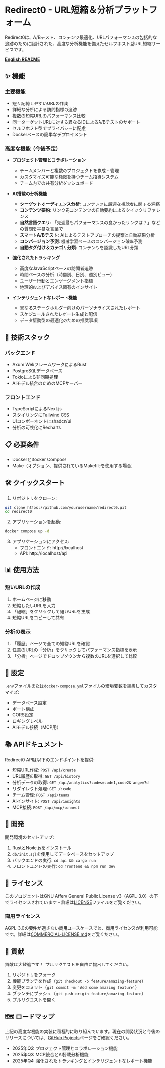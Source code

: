 # Redirect0 - URL短縮＆分析プラットフォーム

Redirect0は、A/Bテスト、コンテンツ最適化、URLパフォーマンスの包括的な追跡のために設計された、高度な分析機能を備えたセルフホスト型URL短縮サービスです。

**[English README](./README.md)**

## ✨ 機能

### 主要機能
- 短く記憶しやすいURLの作成
- 詳細な分析による訪問指標の追跡
- 複数の短縮URLのパフォーマンス比較
- 同一ターゲットURLに対する異なるIDによるA/Bテストのサポート
- セルフホスト型でプライバシーに配慮
- Dockerベースの簡単なデプロイメント

### 高度な機能（今後予定）
- **プロジェクト管理とコラボレーション**
  - チームメンバーと複数のプロジェクトを作成・管理
  - カスタマイズ可能な権限を持つチーム招待システム
  - チーム内での共有分析ダッシュボード

- **AI搭載の分析機能**
  - **ターゲットオーディエンス分析**: コンテンツに最適な視聴者に関する洞察
  - **コンテンツ要約**: リンク先コンテンツの自動要約によるクイックリファレンス
  - **自然言語クエリ**: 「先週最もパフォーマンスの良かったリンクは？」などの質問を平易な言葉で
  - **スマートA/Bテスト**: AIによるテストアプローチの提案と自動結果分析
  - **コンバージョン予測**: 機械学習ベースのコンバージョン確率予測
  - **自動タグ付け＆カテゴリ分類**: コンテンツを認識したURL分類

- **強化されたトラッキング**
  - 高度なJavaScriptベースの訪問者追跡
  - 時間ベースの分析（時間別、日別、週別ビュー）
  - ユーザー行動とエンゲージメント指標
  - 地理的およびデバイス固有のインサイト

- **インテリジェントなレポート機能**
  - 異なるステークホルダー向けのパーソナライズされたレポート
  - スケジュールされたレポート生成と配信
  - データ駆動型の最適化のための推奨事項

## 🚀 技術スタック

### バックエンド
- Axum WebフレームワークによるRust
- PostgreSQLデータベース
- Tokioによる非同期処理
- AIモデル統合のためのMCPサーバー

### フロントエンド
- TypeScriptによるNext.js
- スタイリングにTailwind CSS
- UIコンポーネントにshadcn/ui
- 分析の可視化にRecharts

## 📋 必要条件

- DockerとDocker Compose
- Make（オプション、提供されているMakefileを使用する場合）

## 🛠️ クイックスタート

1. リポジトリをクローン:

```bash
git clone https://github.com/yourusername/redirect0.git
cd redirect0
```

2. アプリケーションを起動:

```bash
docker compose up -d
```

3. アプリケーションにアクセス:
   - フロントエンド: http://localhost
   - API: http://localhost/api

## 📊 使用方法

### 短いURLの作成

1. ホームページに移動
2. 短縮したいURLを入力
3. 「短縮」をクリックして短いURLを生成
4. 短縮URLをコピーして共有

### 分析の表示

1. 「履歴」ページで全ての短縮URLを確認
2. 任意のURLの「分析」をクリックしてパフォーマンス指標を表示
3. 「分析」ページでドロップダウンから複数のURLを選択して比較

## 🔧 設定

`.env`ファイルまたは`docker-compose.yml`ファイルの環境変数を編集してカスタマイズ:

- データベース設定
- ポート構成
- CORS設定
- ロギングレベル
- AIモデル接続（MCP用）

## 📚 APIドキュメント

Redirect0 APIは以下のエンドポイントを提供:

- 短縮URL作成: `POST /api/create`
- URL履歴の取得: `GET /api/history`
- 分析データの取得: `GET /api/analytics?codes=code1,code2&range=7d`
- リダイレクト処理: `GET /:code`
- チーム管理: `POST /api/teams`
- AIインサイト: `POST /api/insights`
- MCP接続: `POST /api/mcp/connect`

## 🌱 開発

開発環境のセットアップ:

1. RustとNode.jsをインストール
2. `db/init.sql`を使用してデータベースをセットアップ
3. バックエンドの実行: `cd api && cargo run`
4. フロントエンドの実行: `cd frontend && npm run dev`

## 📄 ライセンス

このプロジェクトはGNU Affero General Public License v3（AGPL-3.0）の下でライセンスされています - 詳細は[LICENSE](LICENSE)ファイルをご覧ください。

### 商用ライセンス

AGPL-3.0の要件が適さない商用ユースケースでは、商用ライセンスが利用可能です。詳細は[COMMERCIAL-LICENSE.md](COMMERCIAL-LICENSE.md)をご覧ください。

## 👥 貢献

貢献は大歓迎です！ プルリクエストを自由に提出してください。

1. リポジトリをフォーク
2. 機能ブランチを作成（`git checkout -b feature/amazing-feature`）
3. 変更をコミット（`git commit -m 'Add some amazing feature'`）
4. ブランチにプッシュ（`git push origin feature/amazing-feature`）
5. プルリクエストを開く

## 🗺️ ロードマップ

上記の高度な機能の実装に積極的に取り組んでいます。現在の開発状況と今後のリリースについては、[GitHub Projects](https://github.com/yourusername/redirect0/projects)ページをご確認ください。

- 2025年Q2: プロジェクト管理とコラボレーション機能
- 2025年Q3: MCP統合とAI搭載分析機能
- 2025年Q4: 強化されたトラッキングとインテリジェントなレポート機能

